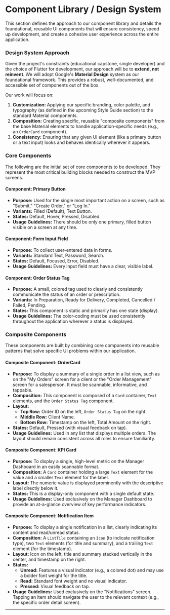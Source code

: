 # Component Library / Design System

<!--docs/front-end-spec/[title].md-->

This section defines the approach to our component library and details the foundational, reusable UI components that will ensure consistency, speed up development, and create a cohesive user experience across the entire application.

### Design System Approach

Given the project's constraints (educational capstone, single developer) and the choice of Flutter for development, our approach will be to **extend, not reinvent**. We will adopt Google's **Material Design** system as our foundational framework. This provides a robust, well-documented, and accessible set of components out of the box.

Our work will focus on:
1.  **Customization:** Applying our specific branding, color palette, and typography (as defined in the upcoming Style Guide section) to the standard Material components.
2.  **Composition:** Creating specific, reusable "composite components" from the base Material elements to handle application-specific needs (e.g., an `OrderCard` component).
3.  **Consistency:** Ensuring that any given UI element (like a primary button or a text input) looks and behaves identically wherever it appears.

### Core Components

The following are the initial set of core components to be developed. They represent the most critical building blocks needed to construct the MVP screens.

#### Component: Primary Button
*   **Purpose:** Used for the single most important action on a screen, such as "Submit," "Create Order," or "Log In."
*   **Variants:** Filled (Default), Text Button.
*   **States:** Default, Hover, Pressed, Disabled.
*   **Usage Guidelines:** There should be only one primary, filled button visible on a screen at any time.

#### Component: Form Input Field
*   **Purpose:** To collect user-entered data in forms.
*   **Variants:** Standard Text, Password, Search.
*   **States:** Default, Focused, Error, Disabled.
*   **Usage Guidelines:** Every input field must have a clear, visible label.

#### Component: Order Status Tag
*   **Purpose:** A small, colored tag used to clearly and consistently communicate the status of an order or prescription.
*   **Variants:** In Preparation, Ready for Delivery, Completed, Cancelled / Failed, Pending.
*   **States:** This component is static and primarily has one state (display).
*   **Usage Guidelines:** The color-coding must be used consistently throughout the application wherever a status is displayed.

### Composite Components

These components are built by combining core components into reusable patterns that solve specific UI problems within our application.

#### Composite Component: OrderCard
*   **Purpose:** To display a summary of a single order in a list view, such as on the "My Orders" screen for a client or the "Order Management" screen for a salesperson. It must be scannable, informative, and tappable.
*   **Composition:** This component is composed of a `Card` container, `Text` elements, and the `Order Status Tag` component.
*   **Layout:**
    *   **Top Row:** Order ID on the left, `Order Status Tag` on the right.
    *   **Middle Row:** Client Name.
    *   **Bottom Row:** Timestamp on the left, Total Amount on the right.
*   **States:** Default, Pressed (with visual feedback on tap).
*   **Usage Guidelines:** Used in any list that displays multiple orders. The layout should remain consistent across all roles to ensure familiarity.

#### Composite Component: KPI Card
*   **Purpose:** To display a single, high-level metric on the Manager Dashboard in an easily scannable format.
*   **Composition:** A `Card` container holding a large `Text` element for the value and a smaller `Text` element for the label.
*   **Layout:** The numeric value is displayed prominently with the descriptive label directly below it.
*   **States:** This is a display-only component with a single default state.
*   **Usage Guidelines:** Used exclusively on the Manager Dashboard to provide an at-a-glance overview of key performance indicators.

#### Composite Component: Notification Item
*   **Purpose:** To display a single notification in a list, clearly indicating its content and read/unread status.
*   **Composition:** A `ListTile` containing an `Icon` (to indicate notification type), two `Text` elements (for title and summary), and a trailing `Text` element (for the timestamp).
*   **Layout:** Icon on the left, title and summary stacked vertically in the center, and timestamp on the right.
*   **States:**
    *   **Unread:** Features a visual indicator (e.g., a colored dot) and may use a bolder font weight for the title.
    *   **Read:** Standard font weight and no visual indicator.
    *   **Pressed:** Visual feedback on tap.
*   **Usage Guidelines:** Used exclusively on the "Notifications" screen. Tapping an item should navigate the user to the relevant context (e.g., the specific order detail screen).

---
